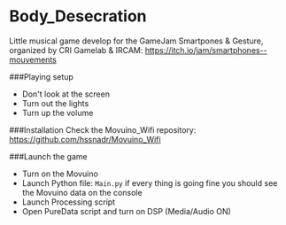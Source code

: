 # Body_Desecration

Little musical game develop for the GameJam Smartpones & Gesture, organized by CRI Gamelab & IRCAM: https://itch.io/jam/smartphones--mouvements  

###Playing setup  
* Don't look at the screen  
* Turn out the lights  
* Turn up the volume  
  
###Installation
Check the Movuino_Wifi repository: https://github.com/hssnadr/Movuino_Wifi  

###Launch the game
* Turn on the Movuino
* Launch Python file: `Main.py` if every thing is going fine you should see the Movuino data on the console
* Launch Processing script
* Open PureData script and turn on DSP (Media/Audio ON)
